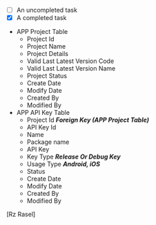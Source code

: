 - [ ] An uncompleted task
- [x] A completed task

* APP Project Table
    * Project Id
    * Project Name
    * Project Details
    * Valid Last Latest Version Code
    * Valid Last Latest Version Name
    * Project Status
    * Create Date
    * Modify Date
    * Created By
    * Modified By
* APP API Key Table
    - Project Id ***Foreign Key (APP Project Table)***
    - API Key Id
    - Name
    - Package name
    - API Key
    - Key Type ***Release Or Debug Key***
    - Usage Type ***Android, iOS***
    - Status
    - Create Date
    - Modify Date
    - Created By
    - Modified By

[Rz Rasel]
